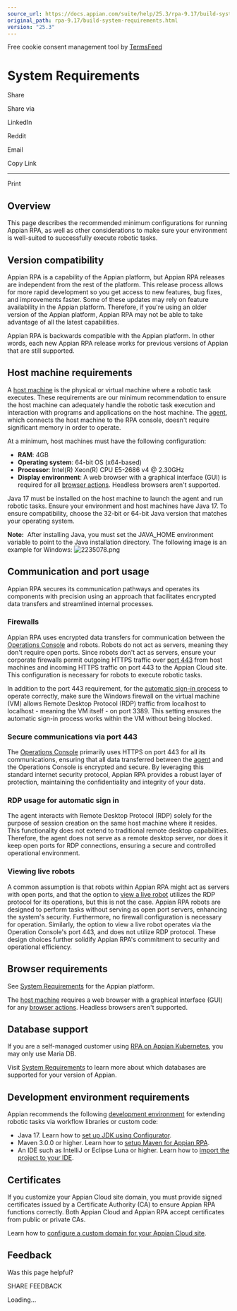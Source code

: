 ```yaml
---
source_url: https://docs.appian.com/suite/help/25.3/rpa-9.17/build-system-requirements.html
original_path: rpa-9.17/build-system-requirements.html
version: "25.3"
---
```


Free cookie consent management tool by [TermsFeed](https://www.termsfeed.com/)

# System Requirements

Share

Share via

LinkedIn

Reddit

Email

Copy Link

* * *

Print

## Overview

This page describes the recommended minimum configurations for running Appian RPA, as well as other considerations to make sure your environment is well-suited to successfully execute robotic tasks.

## Version compatibility

Appian RPA is a capability of the Appian platform, but Appian RPA releases are independent from the rest of the platform. This release process allows for more rapid development so you get access to new features, bug fixes, and improvements faster. Some of these updates may rely on feature availability in the Appian platform. Therefore, if you're using an older version of the Appian platform, Appian RPA may not be able to take advantage of all the latest capabilities.

Appian RPA is backwards compatible with the Appian platform. In other words, each new Appian RPA release works for previous versions of Appian that are still supported.

## Host machine requirements

A [host machine](robots.html) is the physical or virtual machine where a robotic task executes. These requirements are our minimum recommendation to ensure the host machine can adequately handle the robotic task execution and interaction with programs and applications on the host machine. The [agent](agents.html), which connects the host machine to the RPA console, doesn't require significant memory in order to operate.

At a minimum, host machines must have the following configuration:

-   **RAM**: 4GB
-   **Operating system**: 64-bit OS (x64-based)
-   **Processor**: Intel(R) Xeon(R) CPU E5-2686 v4 @ 2.30GHz
-   **Display environment**: A web browser with a graphical interface (GUI) is required for all [browser actions](actions-browser.html). Headless browsers aren't supported.

Java 17 must be installed on the host machine to launch the agent and run robotic tasks. Ensure your environment and host machines have Java 17. To ensure compatibility, choose the 32-bit or 64-bit Java version that matches your operating system.

**Note:**  After installing Java, you must set the JAVA\_HOME environment variable to point to the Java installation directory. The following image is an example for Windows: ![2235078.png](images/2235078.png)

## Communication and port usage

Appian RPA secures its communication pathways and operates its components with precision using an approach that facilitates encrypted data transfers and streamlined internal processes.

### Firewalls

Appian RPA uses encrypted data transfers for communication between the [Operations Console](manage-robots.html) and robots. Robots do not act as servers, meaning they don't require open ports. Since robots don't act as servers, ensure your corporate firewalls permit outgoing HTTPS traffic over [port 443](#secure-communications-via-port-443) from host machines and incoming HTTPS traffic on port 443 to the Appian Cloud site. This configuration is necessary for robots to execute robotic tasks.

In addition to the port 443 requirement, for the [automatic sign-in process](#rdp-usage-for-automatic-sign-in) to operate correctly, make sure the Windows firewall on the virtual machine (VM) allows Remote Desktop Protocol (RDP) traffic from localhost to localhost - meaning the VM itself - on port 3389. This setting ensures the automatic sign-in process works within the VM without being blocked.

### Secure communications via port 443

The [Operations Console](manage-robots.html) primarily uses HTTPS on port 443 for all its communications, ensuring that all data transferred between the [agent](agents.html) and the Operations Console is encrypted and secure. By leveraging this standard internet security protocol, Appian RPA provides a robust layer of protection, maintaining the confidentiality and integrity of your data.

### RDP usage for automatic sign in

The agent interacts with Remote Desktop Protocol (RDP) solely for the purpose of session creation on the same host machine where it resides. This functionality does not extend to traditional remote desktop capabilities. Therefore, the agent does not serve as a remote desktop server, nor does it keep open ports for RDP connections, ensuring a secure and controlled operational environment.

### Viewing live robots

A common assumption is that robots within Appian RPA might act as servers with open ports, and that the option to [view a live robot](manage-robots.html#view-a-live-robot) utilizes the RDP protocol for its operations, but this is not the case. Appian RPA robots are designed to perform tasks without serving as open port servers, enhancing the system's security. Furthermore, no firewall configuration is necessary for operation. Similarly, the option to view a live robot operates via the Operation Console's port 443, and does not utilize RDP protocol. These design choices further solidify Appian RPA's commitment to security and operational efficiency.

## Browser requirements

See [System Requirements](../System_Requirements.html#appian-feature-support-by-browser) for the Appian platform.

The [host machine](#host-machine-requirements) requires a web browser with a graphical interface (GUI) for any [browser actions](actions-browser.html). Headless browsers aren't supported.

## Database support

If you are a self-managed customer using [RPA on Appian Kubernetes](self-managed-rpa-on-kubernetes.html), you may only use Maria DB.

Visit [System Requirements](../System_Requirements.html#databases) to learn more about which databases are supported for your version of Appian.

## Development environment requirements

Appian recommends the following [development environment](development-environment-overview.html) for extending robotic tasks via workflow libraries or custom code:

-   Java 17. Learn how to [set up JDK using Configurator](configurator.html).
-   Maven 3.0.0 or higher. Learn how to [setup Maven for Appian RPA](maven-setup.html).
-   An IDE such as IntelliJ or Eclipse Luna or higher. Learn how to [import the project to your IDE](IDE-setup.html).

## Certificates

If you customize your Appian Cloud site domain, you must provide signed certificates issued by a Certificate Authority (CA) to ensure Appian RPA functions correctly. Both Appian Cloud and Appian RPA accept certificates from public or private CAs.

Learn how to [configure a custom domain for your Appian Cloud site](../Using_a_Custom_Domain_in_Appian_Cloud.html).

## Feedback

Was this page helpful?

SHARE FEEDBACK

Loading...